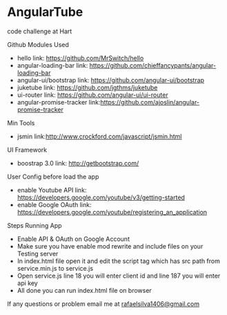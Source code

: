 # AngularTube
code challenge at Hart

Github Modules Used
- hello link: https://github.com/MrSwitch/hello
- angular-loading-bar link: https://github.com/chieffancypants/angular-loading-bar
- angular-ui/bootstrap link: https://github.com/angular-ui/bootstrap
- juketube link: https://github.com/jgthms/juketube
- ui-router link: https://github.com/angular-ui/ui-router
- angular-promise-tracker link:https://github.com/ajoslin/angular-promise-tracker

Min Tools
- jsmin link:http://www.crockford.com/javascript/jsmin.html

UI Framework
- boostrap 3.0 link: http://getbootstrap.com/

User Config before load the app
- enable Youtube API link: https://developers.google.com/youtube/v3/getting-started
- enable Google OAuth link: https://developers.google.com/youtube/registering_an_application

Steps Running App
- Enable API & OAuth on Google Account
- Make sure you have enable mod rewrite and include files on your Testing server
- In index.html file open it and edit the script tag which has src path from service.min.js to service.js 
- Open service.js line 18 you will enter client id and line 187 you will enter api key
- All done you can run index.html file on browser

If any questions or problem email me at rafaelsilva1406@gmail.com